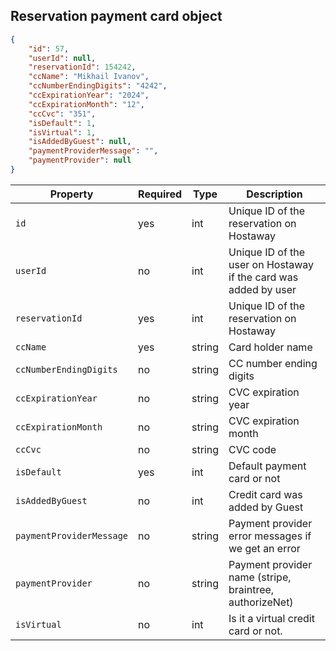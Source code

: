 ## Reservation payment card object

```json
{
    "id": 57,
    "userId": null,
    "reservationId": 154242,
    "ccName": "Mikhail Ivanov",
    "ccNumberEndingDigits": "4242",
    "ccExpirationYear": "2024",
    "ccExpirationMonth": "12",
    "ccCvc": "351",
    "isDefault": 1,
    "isVirtual": 1,
    "isAddedByGuest": null,
    "paymentProviderMessage": "",
    "paymentProvider": null
}
```

| Property                 | Required | Type   | Description                                                     |
|--------------------------|----------|--------|-----------------------------------------------------------------|
| `id`                     | yes      | int    | Unique ID of the reservation on Hostaway                        |
| `userId`                 | no       | int    | Unique ID of the user on Hostaway if the card was added by user |
| `reservationId`          | yes      | int    | Unique ID of the reservation on Hostaway                        |
| `ccName`                 | yes      | string | Card holder name                                                |
| `ccNumberEndingDigits`   | no       | string | CC number ending digits                                         |
| `ccExpirationYear`       | no       | string | CVC expiration year                                             |
| `ccExpirationMonth`      | no       | string | CVC expiration month                                            |
| `ccCvc`                  | no       | string | CVC code                                                        |
| `isDefault`              | yes      | int    | Default payment card or not                                     |
| `isAddedByGuest`         | no       | int    | Credit card was added by Guest                                  |
| `paymentProviderMessage` | no       | string | Payment provider error messages if we get an error              |
| `paymentProvider`        | no       | string | Payment provider name (stripe, braintree, authorizeNet)         |
| `isVirtual`              | no       | int    | Is it a virtual credit card or not.                             |


